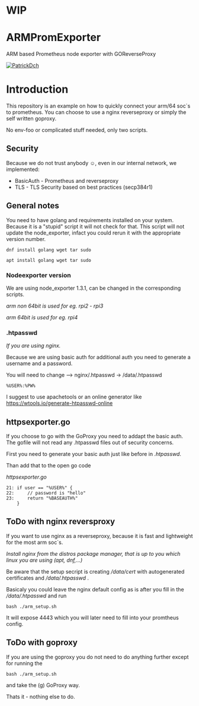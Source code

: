 # WIP

# ARMPromExporter
ARM based Prometheus node exporter with GOReverseProxy

[![PatrickDch](https://img.shields.io/badge/PatrickDch-github-green)](https://github.com/PatrickDch)

# Introduction
This repository is an example on how to quickly connect your arm/64 soc`s to prometheus. You can choose to use a nginx reverseproxy or simply the self written goproxy.

No env-foo or complicated stuff needed, only two scripts.

## Security
Because we do not trust anybody ☺️, even in our internal network, we implemented:

- BasicAuth - Prometheus and reverseproxy
- TLS - TLS Security based on best practices (secp384r1)

## General notes
You need to have golang and requirements installed on your system. Because it is a "stupid" script it will not check for that.
This script will not update the node_exporter, infact you could rerun it with the appropriate version number.

```
dnf install golang wget tar sudo
```
```
apt install golang wget tar sudo
```
### Nodeexporter version
We are using node_exporter 1.3.1, can be changed in the corresponding scripts.

*arm non 64bit is used for eg. rpi2 - rpi3*

*arm 64bit is used for eg. rpi4*

### .htpasswd
*If you are using nginx.*

Because we are using basic auth for additional auth you need to generate a username and a password.

You will need to change -->
nginx/.htpasswd -> /data/.htpasswd
```
%USER%:%PW%
```
I suggest to use apachetools or an online generator like https://wtools.io/generate-htpasswd-online

## httpsexporter.go
If you choose to go with the GoProxy you need to addapt the basic auth. 
The gofile will not read any .htpasswd files out of security concerns.
 
First you need to generate your basic auth just like before in *.htpasswd*.

Than add that to the open go code

*httpsexporter.go*
```
21:	if user == "%USER%" {
22:		// password is "hello"
23:		return "%BASEAUTH%"
	}
```


## ToDo with nginx reversproxy
If you want to use nginx as a reverseproxy, because it is fast and lightweight for the most arm soc`s.

*Install nginx from the distros package manager, that is up to you which linux you are using (apt, dnf,...)*

Be aware that the setup secript is creating */data/cert* with autogenerated certificates and */data/.htpasswd* .

Basicaly you could leave the nginx default config as is after you fill in the */data/.htpasswd* and run 
```
bash ./arm_setup.sh
```

It will expose 4443 which you will later need to fill into your promtheus config.


## ToDo with goproxy
If you are using the goproxy you do not need to do anything further except for running the 
```
bash ./arm_setup.sh
```
and take the (g) GoProxy way.

Thats it - nothing else to do.